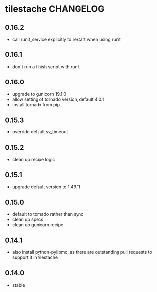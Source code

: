tilestache CHANGELOG
===================

0.16.2
------
- call runit_service explicitly to restart when using runit

0.16.1
------
- don't run a finish script with runit

0.16.0
------
- upgrade to gunicorn 19.1.0
- allow setting of tornado version, default 4.0.1
- install tornado from pip

0.15.3
------
- override default sv_timeout

0.15.2
------
- clean up recipe logic

0.15.1
------
- upgrade default version to 1.49.11

0.15.0
------
- default to tornado rather than sync
- clean up specs
- clean up gunicorn recipe

0.14.1
------
- also install python-pylibmc, as there are outstanding pull requests to support it in tilestache

0.14.0
------
- stable
